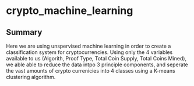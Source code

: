 # crypto_machine_learning

## Summary 
Here we are using unspervised machine learning in order to create a classification system for cryptocurrencies. Using only the 4 variables available to us (Algorith, Proof Type, Total Coin Supply, Total Coins Mined), we able able to reduce the data intpo 3 principle components, and seperate the vast amounts of crypto currenicies into 4 classes using a K-means clustering algorithm. 








